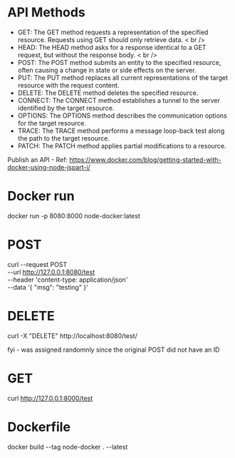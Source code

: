 # API Methods
 - GET: The GET method requests a representation of the specified resource. Requests using GET should only retrieve data. < br />
 - HEAD: The HEAD method asks for a response identical to a GET request, but without the response body. < br />
 - POST: The POST method submits an entity to the specified resource, often causing a change in state or side effects on the server.
 - PUT: The PUT method replaces all current representations of the target resource with the request content.
 - DELETE: The DELETE method deletes the specified resource.
 - CONNECT: The CONNECT method establishes a tunnel to the server identified by the target resource.
 - OPTIONS: The OPTIONS method describes the communication options for the target resource.
 - TRACE: The TRACE method performs a message loop-back test along the path to the target resource.
 - PATCH: The PATCH method applies partial modifications to a resource.

Publish an API - Ref: https://www.docker.com/blog/getting-started-with-docker-using-node-jspart-i/

# Docker run
docker run -p 8080:8000 node-docker:latest

# POST
curl --request POST \
  --url http://127.0.0.1:8080/test \
  --header 'content-type: application/json' \
  --data '{
	"msg": "testing"
}'

# DELETE
curl -X "DELETE" http://localhost:8080/test/<ID> 

fyi - <ID> was assigned randomnly since the original POST did not have an ID

# GET
curl http://127.0.0.1:8000/test

# Dockerfile
docker build --tag node-docker . --latest
